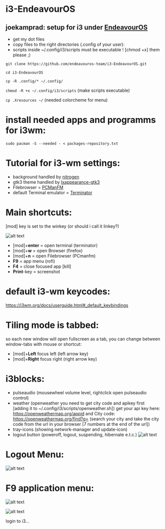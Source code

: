 # i3-EndeavourOS
## joekamprad: setup for i3 under [EndeavourOS](https://endeavouros.com)

* get my dot files
* copy files to the right directories (.config of your user):
* scripts inside ~/.config/i3/scripts must be executable ! [chmod +x] them please ;)

`git clone https://github.com/endeavouros-team/i3-EndeavourOS.git`

`cd i3-EndeavourOS`

`cp -R .config/* ~/.config/`

`chmod -R +x ~/.config/i3/scripts` (make scripts executable)

`cp .Xresources ~/` (needed colorcheme for menu)


# install needed apps and programms for i3wm:

`sudo pacman -S --needed - < packages-repository.txt`

# Tutorial for i3-wm settings:
* background handled by [nitrogen](https://wiki.archlinux.org/index.php/nitrogen)
* gtk3 theme handled by [lxappearance-gtk3](https://wiki.lxde.org/de/LXAppearance)
* Filebrowser = [PCManFM](https://wiki.lxde.org/de/PCManFM)
* default Terminal emulator = [Terminator](https://terminator-gtk3.readthedocs.io/en/latest/)

# Main shortcuts:
[mod] key is set to the winkey (or should i call it linkey?)

![alt text](https://raw.githubusercontent.com/endeavouros-team/i3-EndeavourOS/master/linkey.png "linkey")

* [mod]+**enter** = open terminal (terminator)
* [mod]+**w** =  open Browser (firefox)
* [mod]+**n** =  open Filebrowser (PCmanfm)
* **F9** =  app menu (rofi)
* **F4** =  close focused app [kill]
* **Print**-key = screenshot

# default i3-wm keycodes: 
https://i3wm.org/docs/userguide.html#_default_keybindings

# Tiling mode is tabbed: 
so each new window will open fullscreen as a tab, you can change between window-tabs with mouse or shortcut:
* [mod]+**Left** focus left (left arrow key)
* [mod]+**Right** focus right (right arrow key)

# i3blocks:
* pulseaudio (mousewheel volume level, rightclick open pulseaudio control)
* weather (openweather you need to get city code and apikey first [adding it to ~/.config/i3/scripts/openweather.sh])
get your api key here: https://openweathermap.org/appid and City code: https://openweathermap.org/find?q= (search your city     and take the city code from the url in your browser [7 numbers at the end of the url])
* tray-icons (showing network-manager and update-icon)
* logout button (poweroff, logout, suspending, hibernate e.t.c.)
![alt text](https://raw.githubusercontent.com/endeavouros-team/i3-EndeavourOS/master/bar.png "i3blocks")

# Logout Menu:
![alt text](https://raw.githubusercontent.com/endeavouros-team/i3-EndeavourOS/master/logoutmenu.png "logout-menu")

# F9 application menu:
![alt text](https://raw.githubusercontent.com/endeavouros-team/i3-EndeavourOS/master/menu.png "application-menu")

![alt text](https://raw.githubusercontent.com/endeavouros-team/i3-EndeavourOS/master/screenshot.png "i3-running")

login to i3... 
